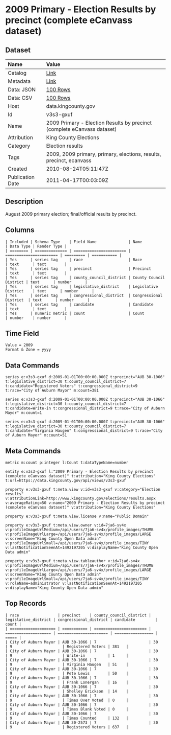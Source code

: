 # 2009 Primary - Election Results by precinct (complete eCanvass dataset)

## Dataset

| Name | Value |
| :--- | :---- |
| Catalog | [Link](https://catalog.data.gov/dataset/election-results-aug-2009-primary-b21e4) |
| Metadata | [Link](https://data.kingcounty.gov/api/views/v3s3-gxuf) |
| Data: JSON | [100 Rows](https://data.kingcounty.gov/api/views/v3s3-gxuf/rows.json?max_rows=100) |
| Data: CSV | [100 Rows](https://data.kingcounty.gov/api/views/v3s3-gxuf/rows.csv?max_rows=100) |
| Host | data.kingcounty.gov |
| Id | v3s3-gxuf |
| Name | 2009 Primary - Election Results by precinct (complete eCanvass dataset) |
| Attribution | King County Elections |
| Category | Election results |
| Tags | 2009, 2009 primary, primary, elections, results, precinct, ecanvass |
| Created | 2010-08-24T05:11:47Z |
| Publication Date | 2011-04-17T00:03:09Z |

## Description

August 2009 primary election; final/official results by precinct.

## Columns

```ls
| Included | Schema Type    | Field Name              | Name                    | Data Type | Render Type |
| ======== | ============== | ======================= | ======================= | ========= | =========== |
| Yes      | series tag     | race                    | Race                    | text      | text        |
| Yes      | series tag     | precinct                | Precinct                | text      | text        |
| Yes      | series tag     | county_council_district | County Council District | text      | number      |
| Yes      | series tag     | legislative_district    | Legislative District    | text      | number      |
| Yes      | series tag     | congressional_district  | Congressional District  | text      | number      |
| Yes      | series tag     | candidate               | Candidate               | text      | text        |
| Yes      | numeric metric | count                   | Count                   | number    | number      |
```

## Time Field

```ls
Value = 2009
Format & Zone = yyyy
```

## Data Commands

```ls
series e:v3s3-gxuf d:2009-01-01T00:00:00.000Z t:precinct="AUB 30-1066" t:legislative_district=30 t:county_council_district=7 t:candidate="Registered Voters" t:congressional_district=9 t:race="City of Auburn Mayor" m:count=381

series e:v3s3-gxuf d:2009-01-01T00:00:00.000Z t:precinct="AUB 30-1066" t:legislative_district=30 t:county_council_district=7 t:candidate=Write-in t:congressional_district=9 t:race="City of Auburn Mayor" m:count=1

series e:v3s3-gxuf d:2009-01-01T00:00:00.000Z t:precinct="AUB 30-1066" t:legislative_district=30 t:county_council_district=7 t:candidate="Virginia Haugen" t:congressional_district=9 t:race="City of Auburn Mayor" m:count=51
```

## Meta Commands

```ls
metric m:count p:integer l:Count t:dataTypeName=number

entity e:v3s3-gxuf l:"2009 Primary - Election Results by precinct (complete eCanvass dataset)" t:attribution="King County Elections" t:url=https://data.kingcounty.gov/api/views/v3s3-gxuf

property e:v3s3-gxuf t:meta.view v:id=v3s3-gxuf v:category="Election results" v:attributionLink=http://www.kingcounty.gov/elections/results.aspx v:averageRating=50 v:name="2009 Primary - Election Results by precinct (complete eCanvass dataset)" v:attribution="King County Elections"

property e:v3s3-gxuf t:meta.view.license v:name="Public Domain"

property e:v3s3-gxuf t:meta.view.owner v:id=7ja6-sv4x v:profileImageUrlMedium=/api/users/7ja6-sv4x/profile_images/THUMB v:profileImageUrlLarge=/api/users/7ja6-sv4x/profile_images/LARGE v:screenName="King County Open Data admin" v:profileImageUrlSmall=/api/users/7ja6-sv4x/profile_images/TINY v:lastNotificationSeenAt=1492197205 v:displayName="King County Open Data admin"

property e:v3s3-gxuf t:meta.view.tableauthor v:id=7ja6-sv4x v:profileImageUrlMedium=/api/users/7ja6-sv4x/profile_images/THUMB v:profileImageUrlLarge=/api/users/7ja6-sv4x/profile_images/LARGE v:screenName="King County Open Data admin" v:profileImageUrlSmall=/api/users/7ja6-sv4x/profile_images/TINY v:roleName=administrator v:lastNotificationSeenAt=1492197205 v:displayName="King County Open Data admin"
```

## Top Records

```ls
| race                 | precinct    | county_council_district | legislative_district | congressional_district | candidate         | count | 
| ==================== | =========== | ======================= | ==================== | ====================== | ================= | ===== | 
| City of Auburn Mayor | AUB 30-1066 | 7                       | 30                   | 9                      | Registered Voters | 381   | 
| City of Auburn Mayor | AUB 30-1066 | 7                       | 30                   | 9                      | Write-in          | 1     | 
| City of Auburn Mayor | AUB 30-1066 | 7                       | 30                   | 9                      | Virginia Haugen   | 51    | 
| City of Auburn Mayor | AUB 30-1066 | 7                       | 30                   | 9                      | Pete Lewis        | 50    | 
| City of Auburn Mayor | AUB 30-1066 | 7                       | 30                   | 9                      | Frank Lonergan    | 16    | 
| City of Auburn Mayor | AUB 30-1066 | 7                       | 30                   | 9                      | Shelley Erickson  | 14    | 
| City of Auburn Mayor | AUB 30-1066 | 7                       | 30                   | 9                      | Times Over Voted  | 0     | 
| City of Auburn Mayor | AUB 30-1066 | 7                       | 30                   | 9                      | Times Blank Voted | 0     | 
| City of Auburn Mayor | AUB 30-1066 | 7                       | 30                   | 9                      | Times Counted     | 132   | 
| City of Auburn Mayor | AUB 30-2573 | 7                       | 30                   | 9                      | Registered Voters | 637   | 
```